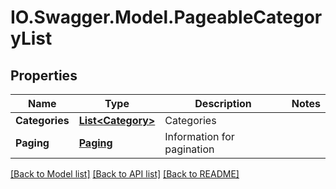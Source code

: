 # IO.Swagger.Model.PageableCategoryList
## Properties

Name | Type | Description | Notes
------------ | ------------- | ------------- | -------------
**Categories** | [**List&lt;Category&gt;**](Category.md) | Categories | 
**Paging** | [**Paging**](Paging.md) | Information for pagination | 

[[Back to Model list]](../README.md#documentation-for-models) [[Back to API list]](../README.md#documentation-for-api-endpoints) [[Back to README]](../README.md)

